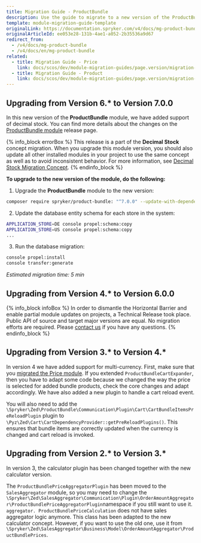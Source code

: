```yaml
---
title: Migration Guide - ProductBundle
description: Use the guide to migrate to a new version of the ProductBundle module.
template: module-migration-guide-template
originalLink: https://documentation.spryker.com/v4/docs/mg-product-bundle
originalArticleId: ee053e28-131b-4ae1-a052-2b35536a9d67
redirect_from:
  - /v4/docs/mg-product-bundle
  - /v4/docs/en/mg-product-bundle
related:
  - title: Migration Guide - Price
    link: docs/scos/dev/module-migration-guides/page.version/migration-guide-price.html
  - title: Migration Guide - Product
    link: docs/scos/dev/module-migration-guides/page.version/migration-guide-product.html
---
```


## Upgrading from Version 6.* to Version 7.0.0

In this new version of the **ProductBundle** module, we have added support of decimal stock. You can find more details about the changes on the [ProductBundle module](https://github.com/spryker/product-bundle/releases) release page.

{% info_block errorBox %}
This release is a part of the **Decimal Stock** concept migration. When you upgrade this module version, you should also update all other installed modules in your project to use the same concept as well as to avoid inconsistent behavior. For more information, see [Decimal Stock Migration Concept](/docs/scos/dev/migration-concepts/decimal-stock-migration-concept.html).
{% endinfo_block %}

**To upgrade to the new version of the module, do the following:**

1. Upgrade the **ProductBundle** module to the new version:

```bash
composer require spryker/product-bundle: "^7.0.0" --update-with-dependencies
```
2. Update the database entity schema for each store in the system:

```bash
APPLICATION_STORE=DE console propel:schema:copy
APPLICATION_STORE=US console propel:schema:copy
...
```
3. Run the database migration:

```bash
console propel:install
console transfer:generate
```

*Estimated migration time: 5 min*

## Upgrading from Version 4.* to Version 6.0.0
{% info_block infoBox %}
In order to dismantle the Horizontal Barrier and enable partial module updates on projects, a Technical Release took place. Public API of source and target major versions are equal. No migration efforts are required. Please [contact us](https://spryker.com/en/support/) if you have any questions.
{% endinfo_block %}

## Upgrading from Version 3.* to Version 4.*

In version 4 we have added support for multi-currency. First, make sure that you [migrated the Price module](/docs/scos/dev/module-migration-guides/{{page.version}}/migration-guide-price.html). If you extended `ProductBundleCartExpander`, then you have to adapt some code because we changed the way the price is selected for added bundle products, check the core changes and adapt accordingly. We have also added a new plugin to handle a cart reload event.

You will also need to add the `\Spryker\Zed\ProductBundle\Communication\Plugin\Cart\CartBundleItemsPreReloadPlugin` plugin to `\Pyz\Zed\Cart\CartDependencyProvider::getPreReloadPlugins()`. This ensures that bundle items are correctly updated when the currency is changed and cart reload is invoked.

## Upgrading from Version 2.* to Version 3.*

In version 3, the calculator plugin has been changed together with the new calculator version.

The `ProductBundlePriceAggregatorPlugin` has been moved to the `SalesAggregator` module, so you may need to change the  `\Spryker\Zed\SalesAggregator\Communication\Plugin\OrderAmountAggregator\ProductBundlePriceAggregatorPlugin`namespace if you still want to use it.
`aggregator. ProductBundlePriceCalculation` does not have sales aggregator logic anymore. This class has been adapted to the new calculator concept. However, if you want to use the old one, use it from `\Spryker\Zed\SalesAggregator\Business\Model\OrderAmountAggregator\ProductBundlePrices`.
